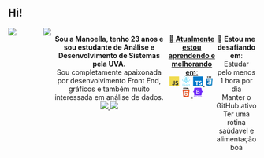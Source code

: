## Hi!




<div align="center">
  <div style="display: flex;">
    <img src="https://github.com/neschii/neschii/assets/107769757/fc2e109c-a6ca-4db7-b6ac-79f61fdd9da4" width=245>
    <img src="https://github-readme-stats.vercel.app/api/top-langs/?username=neschii&theme=jolly" />
    



**Sou a Manoella, tenho 23 anos e sou estudante de Análise e Desenvolvimento de Sistemas pela UVA.** <br>
Sou completamente apaixonada por desenvolvimento Front End, gráficos e também muito interessada em análise de dados.<br>
<a href="mailto:mannpisn@gmail.com"> <img src="https://img.shields.io/badge/Gmail-D14836?style=for-the-badge&logo=gmail&logoColor=purple"/> 
<a href="https://www.linkedin.com/in/manoellapisaneschi/"> <img src="https://img.shields.io/badge/LinkedIn-0077B5?style=for-the-badge&logo=linkedin&logoColor=white"/> 



🌱 	**Atualmente estou aprendendo e melhorando em**:<br>
<a href="https://developer.mozilla.org/en-US/docs/Web/JavaScript" target="_blank" rel="noreferrer"> 
<img src="https://raw.githubusercontent.com/devicons/devicon/master/icons/javascript/javascript-original.svg" alt="javascript" width="20" height="20"/></a>
<a href="https://reactjs.org/" target="_blank" rel="noreferrer">
<img src="https://raw.githubusercontent.com/devicons/devicon/master/icons/react/react-original-wordmark.svg" alt="react" width="20" height="20"/></a>
<a href="https://www.typescriptlang.org/" target="_blank" rel="noreferrer"> 
<img src="https://raw.githubusercontent.com/devicons/devicon/master/icons/typescript/typescript-original.svg" alt="typescript" width="20" height="20"/> </a> 
<a href="https://www.w3schools.com/css/" target="_blank" rel="noreferrer"> 
<img src="https://raw.githubusercontent.com/devicons/devicon/master/icons/css3/css3-original-wordmark.svg" alt="css3" width="20" height="20"/> </a> 
<a href="https://www.w3.org/html/" target="_blank" rel="noreferrer"> <img src="https://raw.githubusercontent.com/devicons/devicon/master/icons/html5/html5-original-wordmark.svg" alt="html5" width="20" height="20"/> 
<a href="https://getbootstrap.com" target="_blank" rel="noreferrer">
<img src="https://raw.githubusercontent.com/devicons/devicon/master/icons/bootstrap/bootstrap-plain-wordmark.svg" alt="bootstrap" width="20" height="20"/> </a> 
      
💪 **Estou me desafiando em**:<br>
 Estudar pelo menos 1 hora por dia<br>
 Manter o GitHub ativo <br>
 Ter uma rotina saúdavel e alimentação boa<br>
 
</div>
  
 

  </div>
</div>
